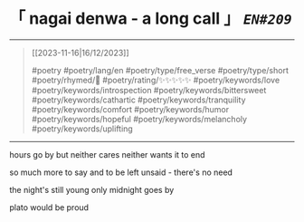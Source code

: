 # &#12300; nagai denwa - a long call &#12301; *`EN#209`*

---

> [[2023-11-16|16/12/2023]]
> 
> #poetry 
> #poetry/lang/en 
> #poetry/type/free_verse #poetry/type/short 
> #poetry/rhymed/🔴 
> #poetry/rating/✨✨✨✨✨ 
> #poetry/keywords/love #poetry/keywords/introspection #poetry/keywords/bittersweet #poetry/keywords/cathartic #poetry/keywords/tranquility #poetry/keywords/comfort #poetry/keywords/humor #poetry/keywords/hopeful #poetry/keywords/melancholy #poetry/keywords/uplifting 

---

hours go by
but neither cares
neither wants it to end

so much more to say
and to be left unsaid
 \- there's no need

the night's still young
only midnight goes by

plato would be proud